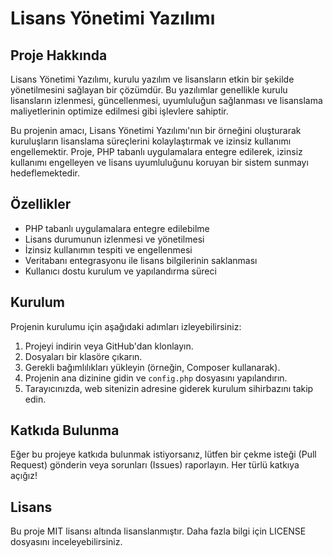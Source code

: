 # Lisans Yönetimi Yazılımı

## Proje Hakkında

Lisans Yönetimi Yazılımı, kurulu yazılım ve lisansların etkin bir şekilde yönetilmesini sağlayan bir çözümdür. Bu yazılımlar genellikle kurulu lisansların izlenmesi, güncellenmesi, uyumluluğun sağlanması ve lisanslama maliyetlerinin optimize edilmesi gibi işlevlere sahiptir.

Bu projenin amacı, Lisans Yönetimi Yazılımı'nın bir örneğini oluşturarak kuruluşların lisanslama süreçlerini kolaylaştırmak ve izinsiz kullanımı engellemektir. Proje, PHP tabanlı uygulamalara entegre edilerek, izinsiz kullanımı engelleyen ve lisans uyumluluğunu koruyan bir sistem sunmayı hedeflemektedir.

## Özellikler

- PHP tabanlı uygulamalara entegre edilebilme
- Lisans durumunun izlenmesi ve yönetilmesi
- İzinsiz kullanımın tespiti ve engellenmesi
- Veritabanı entegrasyonu ile lisans bilgilerinin saklanması
- Kullanıcı dostu kurulum ve yapılandırma süreci

## Kurulum

Projenin kurulumu için aşağıdaki adımları izleyebilirsiniz:

1. Projeyi indirin veya GitHub'dan klonlayın.
2. Dosyaları bir klasöre çıkarın.
3. Gerekli bağımlılıkları yükleyin (örneğin, Composer kullanarak).
4. Projenin ana dizinine gidin ve `config.php` dosyasını yapılandırın.
5. Tarayıcınızda, web sitenizin adresine giderek kurulum sihirbazını takip edin.

## Katkıda Bulunma

Eğer bu projeye katkıda bulunmak istiyorsanız, lütfen bir çekme isteği (Pull Request) gönderin veya sorunları (Issues) raporlayın. Her türlü katkıya açığız!

## Lisans

Bu proje MIT lisansı altında lisanslanmıştır. Daha fazla bilgi için LICENSE dosyasını inceleyebilirsiniz.

